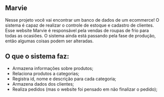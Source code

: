 ## Marvie

Nesse projeto você vai encontrar um banco de dados de um ecommerce! O sistema é capaz de realizar o controle de estoque e cadastro de clientes.
Esse website Marvie é responsável pela vendas de roupas de frio para todas as ocasiões. O sistema ainda está passando pela fase de produção, então algumas coisas podem ser alteradas.

## O que o sistema faz: 
 - Armazena informações sobre produtos;
 - Relaciona produtos a categorias;
 - Registra id, nome e descrição para cada categoria;
 - Armazena dados dos clientes;
 - Realiza pedidos (mas o website foi pensado em não finalizar o pedido);
   
